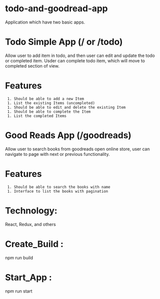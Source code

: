 # todo-and-goodread-app
Application which have two basic apps.

# Todo Simple App (/ or /todo)
   Allow user to add item in todo, and then user can edit and update the todo or completed item.
   Usder can complete todo item, which will move to completed section of view.
   
   # Features
     1. Should be able to add a new Item
     1. List the existing Items (uncompleted)
     1. Should be able to edit and delete the existing Item
     1. Should be able to complete the Item
     1. List the completed Items

# Good Reads App (/goodreads)
  Allow user to search books from goodreads open online store, user can navigate to page with next or previous functionality.
  
  # Features
     1. Should be able to search the books with name
     1. Interface to list the books with pagination
  

# Technology:
   React, Redux, and others
 
 
# Create_Build : 
   npm run build
 
# Start_App : 
   npm run start
